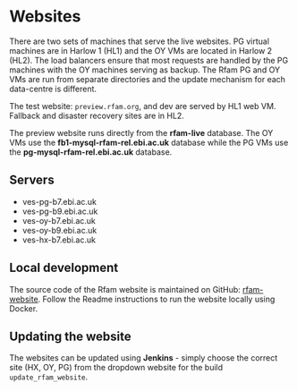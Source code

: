 
# Websites

There are two sets of machines that serve the live websites. PG virtual machines are in Harlow 1 (HL1) and the OY VMs are located in Harlow 2 (HL2). The load balancers ensure that most requests are handled by the PG machines with the OY machines serving as backup. The Rfam PG and OY VMs are run from separate directories and the update mechanism for each data-centre is different. 

The test website: `preview.rfam.org`, and dev are served by HL1 web VM. Fallback and disaster recovery sites are in HL2.

The preview website runs directly from the **rfam-live** database. The OY VMs use the **fb1-mysql-rfam-rel.ebi.ac.uk** database while the PG VMs use the **pg-mysql-rfam-rel.ebi.ac.uk** database.

## Servers

- ves-pg-b7.ebi.ac.uk
- ves-pg-b9.ebi.ac.uk
- ves-oy-b7.ebi.ac.uk
- ves-oy-b9.ebi.ac.uk
- ves-hx-b7.ebi.ac.uk

## Local development

The source code of the Rfam website is maintained on GitHub: [rfam-website](https://github.com/Rfam/rfam-website). Follow the Readme instructions to run the website locally using Docker.

## Updating the website

The websites can be updated using **Jenkins** - simply choose the correct site (HX, OY, PG) from the dropdown website for the build `update_rfam_website`. 
